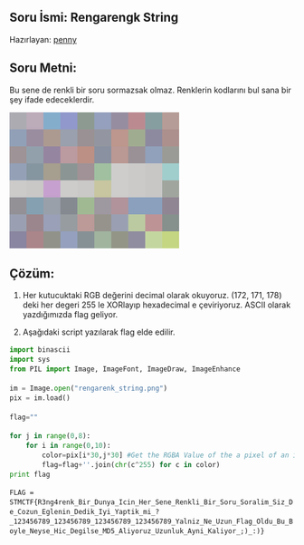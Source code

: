 ## Soru İsmi: Rengarengk String
Hazırlayan: [penny](https://github.com/pennylaneparker)
## Soru Metni: 

Bu sene de renkli bir soru sormazsak olmaz. Renklerin kodlarını bul sana bir şey ifade edeceklerdir.

![Preview](rengarenk_string.png)

## Çözüm: 

1. Her kutucuktaki RGB değerini decimal olarak okuyoruz. (172, 171, 178) deki her degeri 255 le XORlayıp hexadecimal e çeviriyoruz.
ASCII olarak yazdığımızda flag geliyor.

2. Aşağıdaki script yazılarak flag elde edilir.

```python
import binascii
import sys
from PIL import Image, ImageFont, ImageDraw, ImageEnhance

im = Image.open("rengarenk_string.png")
pix = im.load()

flag=""

for j in range(0,8):
	for i in range(0,10):
		color=pix[i*30,j*30] #Get the RGBA Value of the a pixel of an image
		flag=flag+''.join(chr(c^255) for c in color)
print flag
```


`FLAG = STMCTF{R3ng4renk_Bir_Dunya_Icin_Her_Sene_Renkli_Bir_Soru_Soralim_Siz_De_Cozun_Eglenin_Dedik_Iyi_Yaptik_mi_?_123456789_123456789_123456789_123456789_Yalniz_Ne_Uzun_Flag_Oldu_Bu_Boyle_Neyse_Hic_Degilse_MD5_Aliyoruz_Uzunluk_Ayni_Kaliyor_;)_:)}`
